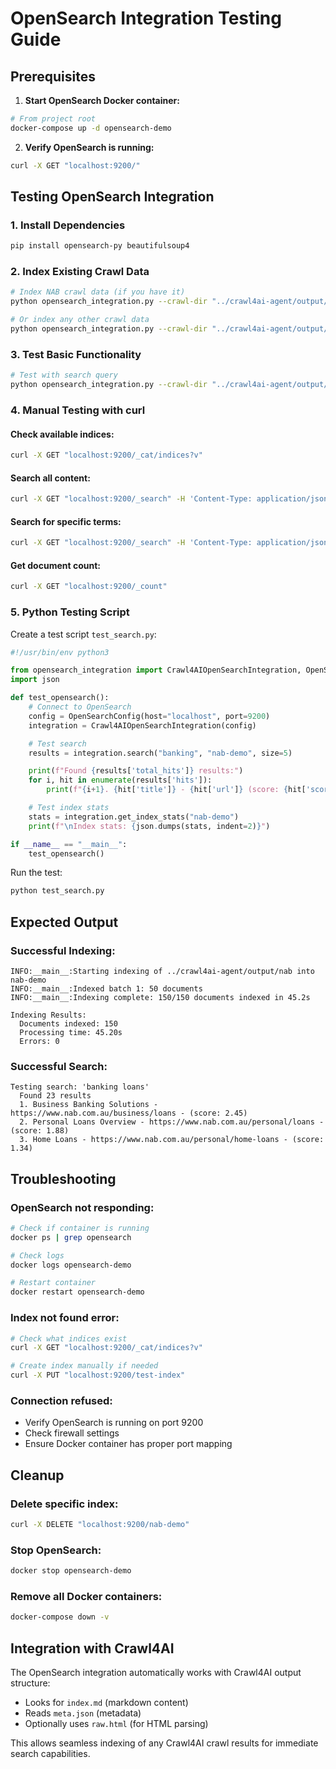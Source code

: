 # OpenSearch Integration Testing Guide

## Prerequisites

1. **Start OpenSearch Docker container:**
```bash
# From project root
docker-compose up -d opensearch-demo
```

2. **Verify OpenSearch is running:**
```bash
curl -X GET "localhost:9200/"
```

## Testing OpenSearch Integration

### 1. Install Dependencies

```bash
pip install opensearch-py beautifulsoup4
```

### 2. Index Existing Crawl Data

```bash
# Index NAB crawl data (if you have it)
python opensearch_integration.py --crawl-dir "../crawl4ai-agent/output/nab" --index-name "nab-demo" --host localhost --port 9200

# Or index any other crawl data
python opensearch_integration.py --crawl-dir "../crawl4ai-agent/output/your-site" --index-name "your-index" --host localhost --port 9200
```

### 3. Test Basic Functionality

```bash
# Test with search query
python opensearch_integration.py --crawl-dir "../crawl4ai-agent/output/nab" --index-name "nab-demo" --search "banking loans"
```

### 4. Manual Testing with curl

#### Check available indices:
```bash
curl -X GET "localhost:9200/_cat/indices?v"
```

#### Search all content:
```bash
curl -X GET "localhost:9200/_search" -H 'Content-Type: application/json' -d '{"query":{"match_all":{}},"_source":["title","url","meta_desc"],"size":5}'
```

#### Search for specific terms:
```bash
curl -X GET "localhost:9200/_search" -H 'Content-Type: application/json' -d '{"query":{"multi_match":{"query":"banking loans","fields":["title^3","content_md","meta_desc^2"]}},"_source":["title","url","meta_desc"],"size":10}'
```

#### Get document count:
```bash
curl -X GET "localhost:9200/_count"
```

### 5. Python Testing Script

Create a test script `test_search.py`:

```python
#!/usr/bin/env python3

from opensearch_integration import Crawl4AIOpenSearchIntegration, OpenSearchConfig
import json

def test_opensearch():
    # Connect to OpenSearch
    config = OpenSearchConfig(host="localhost", port=9200)
    integration = Crawl4AIOpenSearchIntegration(config)

    # Test search
    results = integration.search("banking", "nab-demo", size=5)

    print(f"Found {results['total_hits']} results:")
    for i, hit in enumerate(results['hits']):
        print(f"{i+1}. {hit['title']} - {hit['url']} (score: {hit['score']:.2f})")

    # Test index stats
    stats = integration.get_index_stats("nab-demo")
    print(f"\nIndex stats: {json.dumps(stats, indent=2)}")

if __name__ == "__main__":
    test_opensearch()
```

Run the test:
```bash
python test_search.py
```

## Expected Output

### Successful Indexing:
```
INFO:__main__:Starting indexing of ../crawl4ai-agent/output/nab into nab-demo
INFO:__main__:Indexed batch 1: 50 documents
INFO:__main__:Indexing complete: 150/150 documents indexed in 45.2s

Indexing Results:
  Documents indexed: 150
  Processing time: 45.20s
  Errors: 0
```

### Successful Search:
```
Testing search: 'banking loans'
  Found 23 results
  1. Business Banking Solutions - https://www.nab.com.au/business/loans - (score: 2.45)
  2. Personal Loans Overview - https://www.nab.com.au/personal/loans - (score: 1.88)
  3. Home Loans - https://www.nab.com.au/personal/home-loans - (score: 1.34)
```

## Troubleshooting

### OpenSearch not responding:
```bash
# Check if container is running
docker ps | grep opensearch

# Check logs
docker logs opensearch-demo

# Restart container
docker restart opensearch-demo
```

### Index not found error:
```bash
# Check what indices exist
curl -X GET "localhost:9200/_cat/indices?v"

# Create index manually if needed
curl -X PUT "localhost:9200/test-index"
```

### Connection refused:
- Verify OpenSearch is running on port 9200
- Check firewall settings
- Ensure Docker container has proper port mapping

## Cleanup

### Delete specific index:
```bash
curl -X DELETE "localhost:9200/nab-demo"
```

### Stop OpenSearch:
```bash
docker stop opensearch-demo
```

### Remove all Docker containers:
```bash
docker-compose down -v
```

## Integration with Crawl4AI

The OpenSearch integration automatically works with Crawl4AI output structure:
- Looks for `index.md` (markdown content)
- Reads `meta.json` (metadata)
- Optionally uses `raw.html` (for HTML parsing)

This allows seamless indexing of any Crawl4AI crawl results for immediate search capabilities.